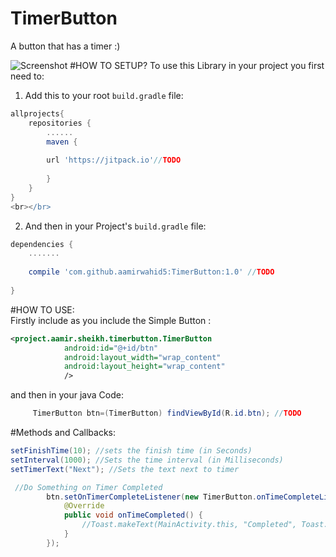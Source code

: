 # TimerButton  
A button that has a timer :)

![Screenshot](http://i.giphy.com/3o84U7Ge6moW0kbSYU.gif) 
#HOW TO SETUP?
To use this Library in your project you first need to: 

1) Add this to your root ```build.gradle``` file:  
```groovy
allprojects{  
    repositories {  
        ......  
        maven {
        
        url 'https://jitpack.io'//TODO  
        
        }   
    }    
}  
<br></br>
```  
2) And then in your Project's ```build.gradle``` file:  
```groovy  
dependencies {  
    .......  
    
    compile 'com.github.aamirwahid5:TimerButton:1.0' //TODO  
       
}  
```  
#HOW TO USE:  
Firstly include as you include the Simple Button :

```xml
<project.aamir.sheikh.timerbutton.TimerButton
            android:id="@+id/btn"
            android:layout_width="wrap_content"
            android:layout_height="wrap_content"
            />
```  

and then in your java Code:
```java
     TimerButton btn=(TimerButton) findViewById(R.id.btn); //TODO
```
#Methods and Callbacks:
```java
setFinishTime(10); //sets the finish time (in Seconds)
setInterval(1000); //Sets the time interval (in Milliseconds)  
setTimerText("Next"); //Sets the text next to timer

 //Do Something on Timer Completed
        btn.setOnTimerCompleteListener(new TimerButton.onTimeCompleteListener() {
            @Override
            public void onTimeCompleted() {
                //Toast.makeText(MainActivity.this, "Completed", Toast.LENGTH_SHORT).show();
            }
        });
```

